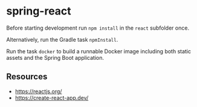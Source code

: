 # spring-react

Before starting development run `npm install` in the `react` subfolder once.

Alternatively, run the Gradle task `npmInstall`.

Run the task `docker` to build a runnable Docker image including both static assets and the Spring Boot application.

## Resources

- https://reactjs.org/
- https://create-react-app.dev/

